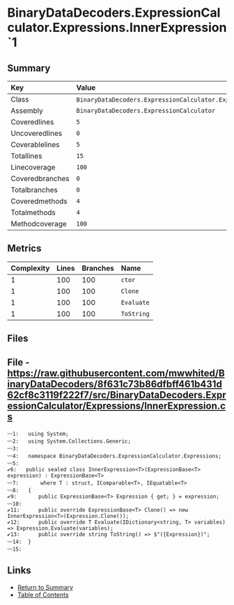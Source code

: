 ﻿# BinaryDataDecoders.ExpressionCalculator.Expressions.InnerExpression`1

## Summary

| Key             | Value                                                                   |
| :-------------- | :---------------------------------------------------------------------- |
| Class           | `BinaryDataDecoders.ExpressionCalculator.Expressions.InnerExpression`1` |
| Assembly        | `BinaryDataDecoders.ExpressionCalculator`                               |
| Coveredlines    | `5`                                                                     |
| Uncoveredlines  | `0`                                                                     |
| Coverablelines  | `5`                                                                     |
| Totallines      | `15`                                                                    |
| Linecoverage    | `100`                                                                   |
| Coveredbranches | `0`                                                                     |
| Totalbranches   | `0`                                                                     |
| Coveredmethods  | `4`                                                                     |
| Totalmethods    | `4`                                                                     |
| Methodcoverage  | `100`                                                                   |

## Metrics

| Complexity | Lines | Branches | Name       |
| :--------- | :---- | :------- | :--------- |
| 1          | 100   | 100      | `ctor`     |
| 1          | 100   | 100      | `Clone`    |
| 1          | 100   | 100      | `Evaluate` |
| 1          | 100   | 100      | `ToString` |

## Files

## File - https://raw.githubusercontent.com/mwwhited/BinaryDataDecoders/8f631c73b86dfbff461b431d62cf8c3119f222f7/src/BinaryDataDecoders.ExpressionCalculator/Expressions/InnerExpression.cs

```CSharp
〰1:   using System;
〰2:   using System.Collections.Generic;
〰3:   
〰4:   namespace BinaryDataDecoders.ExpressionCalculator.Expressions;
〰5:   
✔6:   public sealed class InnerExpression<T>(ExpressionBase<T> expression) : ExpressionBase<T>
〰7:       where T : struct, IComparable<T>, IEquatable<T>
〰8:   {
✔9:       public ExpressionBase<T> Expression { get; } = expression;
〰10:  
✔11:      public override ExpressionBase<T> Clone() => new InnerExpression<T>(Expression.Clone());
✔12:      public override T Evaluate(IDictionary<string, T> variables) => Expression.Evaluate(variables);
✔13:      public override string ToString() => $"({Expression})";
〰14:  }
〰15:  
```

## Links

* [Return to Summary](Summary.md)
* [Table of Contents](../TOC.md)

